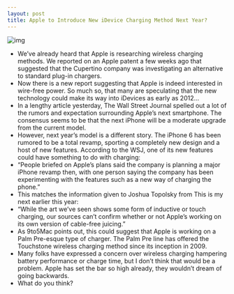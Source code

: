 ```yaml
---
layout: post
title: Apple to Introduce New iDevice Charging Method Next Year?
---
```

![img](http://media.idownloadblog.com/wp-content/uploads/2011/07/Screen-shot-2011-07-07-at-7.03.31-PM.png)
* We’ve already heard that Apple is researching wireless charging methods. We reported on an Apple patent a few weeks ago that suggested that the Cupertino company was investigating an alternative to standard plug-in chargers.
* Now there is a new report suggesting that Apple is indeed interested in wire-free power. So much so, that many are speculating that the new technology could make its way into iDevices as early as 2012…
* In a lengthy article yesterday, The Wall Street Journal spelled out a lot of the rumors and expectation surrounding Apple’s next smartphone. The consensus seems to be that the next iPhone will be a moderate upgrade from the current model.
* However, next year’s model is a different story. The iPhone 6 has been rumored to be a total revamp, sporting a completely new design and a host of new features. According to the WSJ, one of its new features could have something to do with charging:
* “People briefed on Apple’s plans said the company is planning a major iPhone revamp then, with one person saying the company has been experimenting with the features such as a new way of charging the phone.”
* This matches the information given to Joshua Topolsky from This is my next earlier this year:
* “While the art we’ve seen shows some form of inductive or touch charging, our sources can’t confirm whether or not Apple’s working on its own version of cable-free juicing.”
* As 9to5Mac points out, this could suggest that Apple is working on a Palm Pre-esque type of charger. The Palm Pre line has offered the Touchstone wireless charging method since its inception in 2009.
* Many folks have expressed a concern over wireless charging hampering battery performance or charge time, but I don’t think that would be a problem. Apple has set the bar so high already, they wouldn’t dream of going backwards.
* What do you think?

